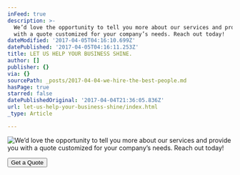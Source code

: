 ```yaml
---
inFeed: true
description: >-
  We’d love the opportunity to tell you more about our services and provide you
  with a quote customized for your company’s needs. Reach out today!
dateModified: '2017-04-05T04:16:10.699Z'
datePublished: '2017-04-05T04:16:11.253Z'
title: LET US HELP YOUR BUSINESS SHINE.
author: []
publisher: {}
via: {}
sourcePath: _posts/2017-04-04-we-hire-the-best-people.md
hasPage: true
starred: false
datePublishedOriginal: '2017-04-04T21:36:05.836Z'
url: let-us-help-your-business-shine/index.html
_type: Article

---
```

![We’d love the opportunity to tell you more about our services and provide you with a quote customized for your company’s needs. Reach out today!](https://the-grid-user-content.s3-us-west-2.amazonaws.com/6d6d5f9e-fd10-4975-8876-0abfa677105c.jpg)

<button data-role="cta" style="">Get a Quote</button>
